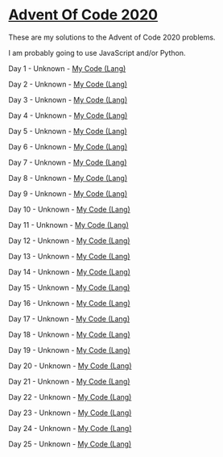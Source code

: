 # [Advent Of Code 2020](https://adventofcode.com/2020/ "adventofcode.com")

These are my solutions to the Advent of Code 2020 problems.

I am probably going to use JavaScript and/or Python.

Day 1 - Unknown - [My Code (Lang)](https://www.github.com/funnyboy-roks/AdventOfCode-2020/tree/master/Day1)

Day 2 - Unknown - [My Code (Lang)](https://www.github.com/funnyboy-roks/AdventOfCode-2020/tree/master/Day2)

Day 3 - Unknown - [My Code (Lang)](https://www.github.com/funnyboy-roks/AdventOfCode-2020/tree/master/Day3)

Day 4 - Unknown - [My Code (Lang)](https://www.github.com/funnyboy-roks/AdventOfCode-2020/tree/master/Day4)

Day 5 - Unknown - [My Code (Lang)](https://www.github.com/funnyboy-roks/AdventOfCode-2020/tree/master/Day5)

Day 6 - Unknown - [My Code (Lang)](https://www.github.com/funnyboy-roks/AdventOfCode-2020/tree/master/Day6)

Day 7 - Unknown - [My Code (Lang)](https://www.github.com/funnyboy-roks/AdventOfCode-2020/tree/master/Day7)

Day 8 - Unknown - [My Code (Lang)](https://www.github.com/funnyboy-roks/AdventOfCode-2020/tree/master/Day8)

Day 9 - Unknown - [My Code (Lang)](https://www.github.com/funnyboy-roks/AdventOfCode-2020/tree/master/Day9)

Day 10 - Unknown - [My Code (Lang)](https://www.github.com/funnyboy-roks/AdventOfCode-2020/tree/master/Day10)

Day 11 - Unknown - [My Code (Lang)](https://www.github.com/funnyboy-roks/AdventOfCode-2020/tree/master/Day11)

Day 12 - Unknown - [My Code (Lang)](https://www.github.com/funnyboy-roks/AdventOfCode-2020/tree/master/Day12)

Day 13 - Unknown - [My Code (Lang)](https://www.github.com/funnyboy-roks/AdventOfCode-2020/tree/master/Day13)

Day 14 - Unknown - [My Code (Lang)](https://www.github.com/funnyboy-roks/AdventOfCode-2020/tree/master/Day14)

Day 15 - Unknown - [My Code (Lang)](https://www.github.com/funnyboy-roks/AdventOfCode-2020/tree/master/Day15)

Day 16 - Unknown - [My Code (Lang)](https://www.github.com/funnyboy-roks/AdventOfCode-2020/tree/master/Day16)

Day 17 - Unknown - [My Code (Lang)](https://www.github.com/funnyboy-roks/AdventOfCode-2020/tree/master/Day17)

Day 18 - Unknown - [My Code (Lang)](https://www.github.com/funnyboy-roks/AdventOfCode-2020/tree/master/Day18)

Day 19 - Unknown - [My Code (Lang)](https://www.github.com/funnyboy-roks/AdventOfCode-2020/tree/master/Day19)

Day 20 - Unknown - [My Code (Lang)](https://www.github.com/funnyboy-roks/AdventOfCode-2020/tree/master/Day20)

Day 21 - Unknown - [My Code (Lang)](https://www.github.com/funnyboy-roks/AdventOfCode-2020/tree/master/Day21)

Day 22 - Unknown - [My Code (Lang)](https://www.github.com/funnyboy-roks/AdventOfCode-2020/tree/master/Day22)

Day 23 - Unknown - [My Code (Lang)](https://www.github.com/funnyboy-roks/AdventOfCode-2020/tree/master/Day23)

Day 24 - Unknown - [My Code (Lang)](https://www.github.com/funnyboy-roks/AdventOfCode-2020/tree/master/Day24)

Day 25 - Unknown - [My Code (Lang)](https://www.github.com/funnyboy-roks/AdventOfCode-2020/tree/master/Day25)
